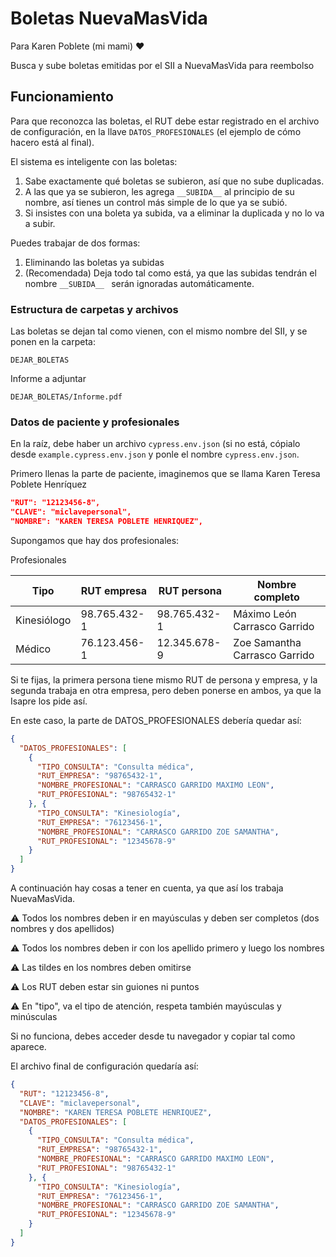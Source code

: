 
# Boletas NuevaMasVida

Para Karen Poblete (mi mami) ❤️

Busca y sube boletas emitidas por el SII a NuevaMasVida para reembolso

## Funcionamiento

Para que reconozca las boletas, el RUT debe estar registrado en el archivo de configuración, en la llave `DATOS_PROFESIONALES` (el ejemplo de cómo hacero está al final).

El sistema es inteligente con las boletas:

1) Sabe exactamente qué boletas se subieron, así que no sube duplicadas.
2) A las que ya se subieron, les agrega `__SUBIDA__` al principio de su nombre, así tienes un control más simple de lo que ya se subió.
3) Si insistes con una boleta ya subida, va a eliminar la duplicada y no lo va a subir.

Puedes trabajar de dos formas:
1) Eliminando las boletas ya subidas
2) (Recomendada) Deja todo tal como está, ya que las subidas tendrán el nombre `__SUBIDA__ ` serán ignoradas automáticamente.

### Estructura de carpetas y archivos

Las boletas se dejan tal como vienen, con el mismo nombre del SII, y se ponen en la carpeta:

```
DEJAR_BOLETAS
```

Informe a adjuntar

```
DEJAR_BOLETAS/Informe.pdf
```

### Datos de paciente y profesionales

En la raíz, debe haber un archivo `cypress.env.json` (si no está, cópialo desde `example.cypress.env.json` y ponle el nombre `cypress.env.json`.

Primero llenas la parte de paciente, imaginemos que se llama Karen Teresa Poblete Henríquez

```json
"RUT": "12123456-8",
"CLAVE": "miclavepersonal",
"NOMBRE": "KAREN TERESA POBLETE HENRIQUEZ",
```

Supongamos que hay dos profesionales:

Profesionales

|Tipo|RUT empresa|RUT persona|Nombre completo|
|--|--|--|--|
|Kinesiólogo|98.765.432-1|98.765.432-1|Máximo León Carrasco Garrido|
|Médico|76.123.456-1|12.345.678-9|Zoe Samantha Carrasco Garrido|

Si te fijas, la primera persona tiene mismo RUT de persona y empresa, y la segunda trabaja en otra empresa, pero deben ponerse en ambos, ya que la Isapre los pide así.

En este caso, la parte de DATOS_PROFESIONALES debería quedar así:

```json
{
  "DATOS_PROFESIONALES": [
    {
      "TIPO_CONSULTA": "Consulta médica",
      "RUT_EMPRESA": "98765432-1",
      "NOMBRE_PROFESIONAL": "CARRASCO GARRIDO MAXIMO LEON",
      "RUT_PROFESIONAL": "98765432-1"
    }, {
      "TIPO_CONSULTA": "Kinesiología",
      "RUT_EMPRESA": "76123456-1",
      "NOMBRE_PROFESIONAL": "CARRASCO GARRIDO ZOE SAMANTHA",
      "RUT_PROFESIONAL": "12345678-9"
    }
  ]
}
```

A continuación hay cosas a tener en cuenta, ya que así los trabaja NuevaMasVida.

⚠️ Todos los nombres deben ir en mayúsculas y deben ser completos (dos nombres y dos apellidos)

⚠️ Todos los nombres deben ir con los apellido primero y luego los nombres

⚠️ Las tildes en los nombres deben omitirse

⚠️ Los RUT deben estar sin guiones ni puntos

⚠️ En "tipo", va el tipo de atención, respeta también mayúsculas y minúsculas

Si no funciona, debes acceder desde tu navegador y copiar tal como aparece.

El archivo final de configuración quedaría así:
```json
{
  "RUT": "12123456-8",
  "CLAVE": "miclavepersonal",
  "NOMBRE": "KAREN TERESA POBLETE HENRIQUEZ",
  "DATOS_PROFESIONALES": [
    {
      "TIPO_CONSULTA": "Consulta médica",
      "RUT_EMPRESA": "98765432-1",
      "NOMBRE_PROFESIONAL": "CARRASCO GARRIDO MAXIMO LEON",
      "RUT_PROFESIONAL": "98765432-1"
    }, {
      "TIPO_CONSULTA": "Kinesiología",
      "RUT_EMPRESA": "76123456-1",
      "NOMBRE_PROFESIONAL": "CARRASCO GARRIDO ZOE SAMANTHA",
      "RUT_PROFESIONAL": "12345678-9"
    }
  ]
}
```
